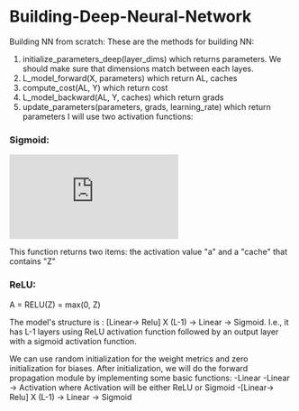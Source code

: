 # Building-Deep-Neural-Network

Building NN from scratch: 
These are the methods for building NN:

1. initialize_parameters_deep(layer_dims) which returns parameters. We should make sure that dimensions match between each layes.
2. L_model_forward(X, parameters) which return AL, caches
3. compute_cost(AL, Y) which return cost
4. L_model_backward(AL, Y, caches) which return grads
5. update_parameters(parameters, grads, learning_rate) which return parameters
I will use two activation functions:

### Sigmoid: 
![alt text](https://latex.codecogs.com/svg.latex?%5Csigma%28Z%29%3D%5Csigma%28WA%2Bb%29%3D%5Cfrac%7B1%7D%7B1%2Be%5E%7B-%28WA%2Bb%29%7D%7D)

This function returns two items: the activation value "a" and a "cache" that contains "Z" 

### ReLU: 
A = RELU(Z) = max(0, Z)

The model's structure is : [Linear-> Relu] X (L-1) -> Linear -> Sigmoid. I.e., it has L-1 layers using ReLU activation function followed by an output layer with a sigmoid activation function.

We can use random initialization for the weight metrics and zero initialization for biases.
After initialization, we will do the forward propagation module by implementing some basic functions:
-Linear
-Linear -> Activation where Activation will be either ReLU or Sigmoid
-[Linear-> Relu] X (L-1) -> Linear -> Sigmoid
